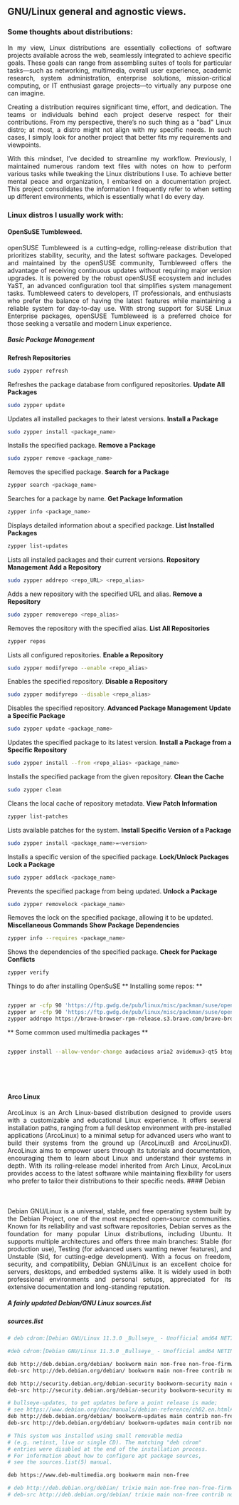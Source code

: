 ## GNU/Linux general and agnostic views.

### Some thoughts about distributions:

<div style="text-align: justify;">
In my view, Linux distributions are essentially collections of software projects available across the web, seamlessly integrated to achieve specific goals. These goals can range from assembling suites of tools for particular tasks—such as networking, multimedia, overall user experience, academic research, system administration, enterprise solutions, mission-critical computing, or IT enthusiast garage projects—to virtually any purpose one can imagine.

Creating a distribution requires significant time, effort, and dedication. The teams or individuals behind each project deserve respect for their contributions. From my perspective, there’s no such thing as a "bad" Linux distro; at most, a distro might not align with my specific needs. In such cases, I simply look for another project that better fits my requirements and viewpoints.

With this mindset, I’ve decided to streamline my workflow. Previously, I maintained numerous random text files with notes on how to perform various tasks while tweaking the Linux distributions I use. To achieve better mental peace and organization, I embarked on a documentation project. This project consolidates the information I frequently refer to when setting up different environments, which is essentially what I do every day.
</div>


### Linux distros I usually work with:

#### OpenSuSE Tumbleweed.
<div style="text-align: justify;">
openSUSE Tumbleweed is a cutting-edge, rolling-release distribution that prioritizes stability, security, and the latest software packages. Developed and maintained by the openSUSE community, Tumbleweed offers the advantage of receiving continuous updates without requiring major version upgrades. It is powered by the robust openSUSE ecosystem and includes YaST, an advanced configuration tool that simplifies system management tasks. Tumbleweed caters to developers, IT professionals, and enthusiasts who prefer the balance of having the latest features while maintaining a reliable system for day-to-day use. With strong support for SUSE Linux Enterprise packages, openSUSE Tumbleweed is a preferred choice for those seeking a versatile and modern Linux experience.
</div>

##### Basic Package Management 

**Refresh Repositories** 

```bash
sudo zypper refresh
```

Refreshes the package database from configured repositories.
**Update All Packages** 

```bash
sudo zypper update
```

Updates all installed packages to their latest versions.
**Install a Package** 

```bash
sudo zypper install <package_name>
```

Installs the specified package.
**Remove a Package** 

```bash
sudo zypper remove <package_name>
```

Removes the specified package.
**Search for a Package** 

```bash
zypper search <package_name>
```

Searches for a package by name.
**Get Package Information** 

```bash
zypper info <package_name>
```

Displays detailed information about a specified package.
**List Installed Packages** 

```bash
zypper list-updates
```

Lists all installed packages and their current versions.
**Repository Management** **Add a Repository** 

```bash
sudo zypper addrepo <repo_URL> <repo_alias>
```

Adds a new repository with the specified URL and alias.
**Remove a Repository** 

```bash
sudo zypper removerepo <repo_alias>
```

Removes the repository with the specified alias.
**List All Repositories** 

```bash
zypper repos
```

Lists all configured repositories.
**Enable a Repository** 

```bash
sudo zypper modifyrepo --enable <repo_alias>
```

Enables the specified repository.
**Disable a Repository** 

```bash
sudo zypper modifyrepo --disable <repo_alias>
```

Disables the specified repository.
**Advanced Package Management** **Update a Specific Package** 

```bash
sudo zypper update <package_name>
```

Updates the specified package to its latest version.
**Install a Package from a Specific Repository** 

```bash
sudo zypper install --from <repo_alias> <package_name>
```

Installs the specified package from the given repository.
**Clean the Cache** 

```bash
sudo zypper clean
```

Cleans the local cache of repository metadata.
**View Patch Information** 

```bash
zypper list-patches
```

Lists available patches for the system.
**Install Specific Version of a Package** 

```bash
sudo zypper install <package_name>=<version>
```

Installs a specific version of the specified package.
**Lock/Unlock Packages** **Lock a Package** 

```bash
sudo zypper addlock <package_name>
```

Prevents the specified package from being updated.
**Unlock a Package** 

```bash
sudo zypper removelock <package_name>
```

Removes the lock on the specified package, allowing it to be updated.
**Miscellaneous Commands** **Show Package Dependencies** 

```bash
zypper info --requires <package_name>
```

Shows the dependencies of the specified package.
**Check for Package Conflicts** 

```bash
zypper verify
```

Things to do after installing OpenSuSE
** Installing some repos: **

```bash

zypper ar -cfp 90 'https://ftp.gwdg.de/pub/linux/misc/packman/suse/openSUSE_Tumbleweed/Essentials/' packman-essentials
zypper ar -cfp 90 'https://ftp.gwdg.de/pub/linux/misc/packman/suse/openSUSE_Tumbleweed/Multimedia/' packman-multimedia
zypper addrepo https://brave-browser-rpm-release.s3.brave.com/brave-browser.repo
```
** Some common used multimedia packages **

```bash

zypper install --allow-vendor-change audacious aria2 avidemux3-qt5 btop catfish chromium clementine cockpit cockpit-bridge cockpit-machines cockpit-networkmanager cockpit-packagekit cockpit-selinux cockpit-storaged cockpit-system cockpit-ws dc3dd ecryptfs-utils filezilla gimp git-core glances gmplayer gparted gstreamer-plugins-bad gstreamer-plugins-libav gstreamer-plugins-ugly gstreamer-plugins-ugly-orig-addon guake guake handbrake-gtk hplip hplip-scan-utils htop inkscape inkscape-extensions-extra inkscape-extensions-gimp k3b kdenlive keepassxc krusader lame lsof mc mplayer neofetch neovim nmap obs-studio openscad pavucontrol-qt pcmanfm qalculate-qt qbittorrent qdirstat QMPlay2 qmmp retroarch smplayer soundconverter soundkonverter spacefm telegram-desktop terminator testdisk thunderbird uget virtualbox vlc-codecs wine wireshark-ui-qt
```
<br>
<br>
<br>

#### Arco Linux
<div style="text-align: justify;">
ArcoLinux is an Arch Linux-based distribution designed to provide users with a customizable and educational Linux experience. It offers several installation paths, ranging from a full desktop environment with pre-installed applications (ArcoLinux) to a minimal setup for advanced users who want to build their systems from the ground up (ArcoLinuxB and ArcoLinuxD). ArcoLinux aims to empower users through its tutorials and documentation, encouraging them to learn about Linux and understand their systems in depth. With its rolling-release model inherited from Arch Linux, ArcoLinux provides access to the latest software while maintaining flexibility for users who prefer to tailor their distributions to their specific needs.
#### Debian
</div>
<br>
<br>
<br>
<div style="text-align: justify;">
Debian GNU/Linux is a universal, stable, and free operating system built by the Debian Project, one of the most respected open-source communities. Known for its reliability and vast software repositories, Debian serves as the foundation for many popular Linux distributions, including Ubuntu. It supports multiple architectures and offers three main branches: Stable (for production use), Testing (for advanced users wanting newer features), and Unstable (Sid, for cutting-edge development). With a focus on freedom, security, and compatibility, Debian GNU/Linux is an excellent choice for servers, desktops, and embedded systems alike. It is widely used in both professional environments and personal setups, appreciated for its extensive documentation and long-standing reputation.
</div>

##### A fairly updated Debian/GNU Linux sources.list

##### sources.list

```bash
# deb cdrom:[Debian GNU/Linux 11.3.0 _Bullseye_ - Unofficial amd64 NETINST with firmware 20220326-11:22]/ bullseye contrib main non-free

#deb cdrom:[Debian GNU/Linux 11.3.0 _Bullseye_ - Unofficial amd64 NETINST with firmware 20220326-11:22]/ bullseye contrib main non-free

deb http://deb.debian.org/debian/ bookworm main non-free non-free-firmware contrib
deb-src http://deb.debian.org/debian/ bookworm main non-free contrib non-free-firmware

deb http://security.debian.org/debian-security bookworm-security main contrib non-free
deb-src http://security.debian.org/debian-security bookworm-security main contrib non-free

# bullseye-updates, to get updates before a point release is made;
# see https://www.debian.org/doc/manuals/debian-reference/ch02.en.html#_updates_and_backports
deb http://deb.debian.org/debian/ bookworm-updates main contrib non-free
deb-src http://deb.debian.org/debian/ bookworm-updates main contrib non-free

# This system was installed using small removable media
# (e.g. netinst, live or single CD). The matching "deb cdrom"
# entries were disabled at the end of the installation process.
# For information about how to configure apt package sources,
# see the sources.list(5) manual.

deb https://www.deb-multimedia.org bookworm main non-free

# deb http://deb.debian.org/debian/ trixie main non-free non-free-firmware contrib
# deb-src http://deb.debian.org/debian/ trixie main non-free contrib non-free-firmware

```

